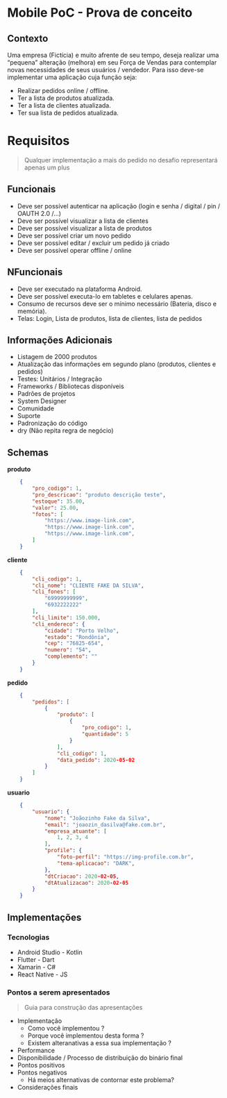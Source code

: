 # Mobile PoC - Prova de conceito

## Contexto
Uma empresa (Fictícia) e muito afrente de seu tempo, deseja realizar uma “pequena” alteração (melhora) em seu Força de Vendas para contemplar novas necessidades de seus usuários / vendedor. Para isso deve-se implementar uma aplicação cuja função seja:
- Realizar pedidos online / offline.
- Ter a lista de produtos atualizada.
- Ter a lista de clientes atualizada.
- Ter sua lista de pedidos atualizada.

# Requisitos
> Qualquer implementação a mais do pedido no desafio representará apenas um plus

## Funcionais

- Deve ser possível autenticar na aplicação (login e senha / digital / pin / OAUTH 2.0 /...)
- Deve ser possível visualizar a lista de clientes
- Deve ser possível visualizar a lista de produtos
- Deve ser possível criar um novo pedido
- Deve ser possível editar / excluir um pedido já criado
- Deve ser possível operar offline / online

## NFuncionais

- Deve ser executado na plataforma Android.
- Deve ser possível executa-lo em tabletes e celulares apenas.
- Consumo de recursos deve ser o mínimo necessário (Bateria, disco e memória).
- Telas: Login, Lista de produtos, lista de clientes, lista de pedidos

## Informações Adicionais

- Listagem de 2000 produtos
- Atualização das informações em segundo plano (produtos, clientes e pedidos)
- Testes: Unitários / Integração
- Frameworks / Bibliotecas disponíveis
- Padrões de projetos
- System Designer
- Comunidade
- Suporte
- Padronização do código
- dry (Não repita regra de negócio)

## Schemas

**produto**
```json
    {
        "pro_codigo": 1,
        "pro_descricao": "produto descrição teste",
        "estoque": 35.00,
        "valor": 25.00,
        "fotos": [
            "https://www.image-link.com",
            "https://www.image-link.com",
            "https://www.image-link.com",
        ]
    }
```

**cliente**
```json
    {
        "cli_codigo": 1,
        "cli_nome": "CLIENTE FAKE DA SILVA",
        "cli_fones": [
            "69999999999",
            "6932222222"
        ],
        "cli_limite": 150.000,
        "cli_endereco": {
            "cidade": "Porto Velho",
            "estado": "Rondônia",
            "cep": "76825-654",
            "numero": "54",
            "complemento": ""
        }
    }
```

**pedido**
```json
    {
        "pedidos": [
            {
                "produto": [
                    {
                        "pro_codigo": 1,
                        "quantidade": 5
                    }
                ],
                "cli_codigo": 1,
                "data_pedido": 2020-05-02
            }
        ]
    }
```

**usuario**
```json
    {
        "usuario": {
            "nome": "Joãozinho Fake da Silva",
            "email": "joaozin_dasilva@fake.com.br",
            "empresa_atuante": [
                1, 2, 3, 4
            ],
            "profile": {
                "foto-perfil": "https://img-profile.com.br",
                "tema-aplicacao": "DARK",
            },
            "dtCriacao": 2020-02-05,
            "dtAtualizacao": 2020-02-05
        }
    }
```


## Implementações

### Tecnologias
* Android Studio - Kotlin
* Flutter - Dart
* Xamarin - C#
* React Native - JS

### Pontos a serem apresentados
> Guia para construção das apresentações

* Implementação
    - Como você implementou ?
    - Porque você implementou desta forma ? 
    - Existem alteranativas a essa sua implementação ?
* Performance
* Disponibilidade / Processo de distribuição do binário final
* Pontos positivos
* Pontos negativos
    - Há meios alternativas de contornar este problema?
* Considerações finais
